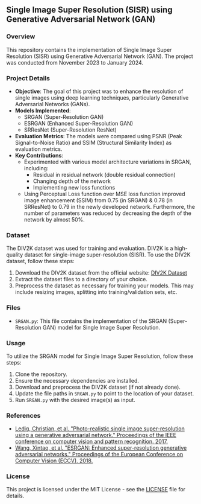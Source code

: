 ## Single Image Super Resolution (SISR) using Generative Adversarial Network (GAN)

### Overview
This repository contains the implementation of Single Image Super Resolution (SISR) using Generative Adversarial Network (GAN). The project was conducted from November 2023 to January 2024.

### Project Details
- **Objective**: The goal of this project was to enhance the resolution of single images using deep learning techniques, particularly Generative Adversarial Networks (GANs).
- **Models Implemented**: 
  - SRGAN (Super-Resolution GAN)
  - ESRGAN (Enhanced Super-Resolution GAN)
  - SRResNet (Super-Resolution ResNet)
- **Evaluation Metrics**: The models were compared using PSNR (Peak Signal-to-Noise Ratio) and SSIM (Structural Similarity Index) as evaluation metrics.
- **Key Contributions**:
  - Experimented with various model architecture variations in SRGAN, including:
    - Residual in residual network (double residual connection)
    - Changing depth of the network
    - Implementing new loss functions
  - Using Perceptual Loss function over MSE loss function improved image enhancement (SSIM) from 0.75 (in SRGAN) & 0.78 (in SRResNet) to 0.79 in the newly developed network. Furthermore, the number of parameters was reduced by decreasing the depth of the network by almost 50%.

### Dataset
The DIV2K dataset was used for training and evaluation. DIV2K is a high-quality dataset for single-image super-resolution (SISR). To use the DIV2K dataset, follow these steps:
1. Download the DIV2K dataset from the official website: [DIV2K Dataset](https://data.vision.ee.ethz.ch/cvl/DIV2K/)
2. Extract the dataset files to a directory of your choice.
3. Preprocess the dataset as necessary for training your models. This may include resizing images, splitting into training/validation sets, etc.

### Files
- `SRGAN.py`: This file contains the implementation of the SRGAN (Super-Resolution GAN) model for Single Image Super Resolution.

### Usage
To utilize the SRGAN model for Single Image Super Resolution, follow these steps:
1. Clone the repository.
2. Ensure the necessary dependencies are installed.
3. Download and preprocess the DIV2K dataset (if not already done).
4. Update the file paths in `SRGAN.py` to point to the location of your dataset.
5. Run `SRGAN.py` with the desired image(s) as input.

### References
- [Ledig, Christian, et al. "Photo-realistic single image super-resolution using a generative adversarial network." Proceedings of the IEEE conference on computer vision and pattern recognition. 2017.](https://arxiv.org/abs/1609.04802)
- [Wang, Xintao, et al. "ESRGAN: Enhanced super-resolution generative adversarial networks." Proceedings of the European Conference on Computer Vision (ECCV). 2018.](https://arxiv.org/abs/1809.00219)

### License
This project is licensed under the MIT License - see the [LICENSE](LICENSE) file for details.
